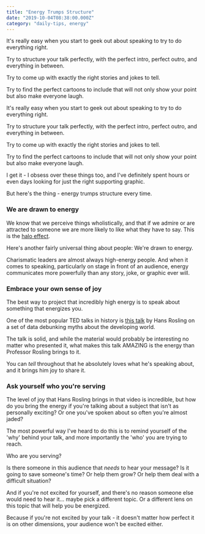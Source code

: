 ```yaml
---
title: "Energy Trumps Structure"
date: "2019-10-04T08:38:00.000Z"
category: "daily-tips, energy"
---
```


It's really easy when you start to geek out about speaking to try to do everything right.

Try to structure your talk perfectly, with the perfect intro, perfect outro, and everything in between.

Try to come up with exactly the right stories and jokes to tell.

Try to find the perfect cartoons to include that will not only show your point but also make everyone laugh.

<!-- more -->

It's really easy when you start to geek out about speaking to try to do everything right.

Try to structure your talk perfectly, with the perfect intro, perfect outro, and everything in between.

Try to come up with exactly the right stories and jokes to tell.

Try to find the perfect cartoons to include that will not only show your point but also make everyone laugh.

I get it - I obsess over these things too, and I've definitely spent hours or even days looking for just the right supporting graphic.

But here's the thing - energy trumps structure every time.

### We are drawn to energy

We know that we perceive things wholistically, and that if we admire or are attracted to someone we are more likely to like what they have to say. This is the [halo effect](https://www.speakwritelisten.com/blog/10-2-the-halo-effect).

Here's another fairly universal thing about people: We're drawn to energy.

Charismatic leaders are almost always high-energy people. And when it comes to speaking, particularly on stage in front of an audience, energy communicates more powerfully than any story, joke, or graphic ever will.

### Embrace your own sense of joy

The best way to project that incredibly high energy is to speak about something that energizes you.

One of the most popular TED talks in history is [this talk](https://www.ted.com/talks/hans_rosling_shows_the_best_stats_you_ve_ever_seen?referrer=playlist-the_best_hans_rosling_talks_yo) by Hans Rosling on a set of data debunking myths about the developing world.

The talk is solid, and while the material would probably be interesting no matter who presented it, what makes this talk AMAZING is the energy than Professor Rosling brings to it.

You can _tell_ throughout that he absolutely loves what he's speaking about, and it brings him joy to share it.

### Ask yourself who you're serving

The level of joy that Hans Rosling brings in that video is incredible, but how do you bring the energy if you're talking about a subject that isn't as personally exciting? Or one you've spoken about so often you're almost jaded?

The most powerful way I've heard to do this is to remind yourself of the 'why' behind your talk, and more importantly the 'who' you are trying to reach.

Who are you serving?

Is there someone in this audience that _needs_ to hear your message? Is it going to save someone's time? Or help them grow? Or help them deal with a difficult situation?

And if you're not excited for yourself, and there's no reason someone else would need to hear it... maybe pick a different topic. Or a different lens on this topic that will help you be energized.

Because if you're not excited by your talk - it doesn't matter how perfect it is on other dimensions, your audience won't be excited either.
